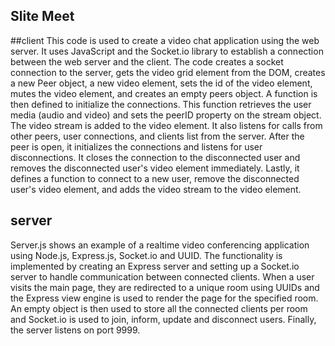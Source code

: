 ## Slite Meet

##client
This code is used to create a video chat application using the web server. It uses JavaScript and the Socket.io library to establish a connection between the web server and the client. The code creates a socket connection to the server, gets the video grid element from the DOM, creates a new Peer object, a new video element, sets the id of the video element, mutes the video element, and creates an empty peers object. A function is then defined to initialize the connections. This function retrieves the user media (audio and video) and sets the peerID property on the stream object. The video stream is added to the video element. It also listens for calls from other peers, user connections, and clients list from the server. After the peer is open, it initializes the connections and listens for user disconnections. It closes the connection to the disconnected user and removes the disconnected user's video element immediately. Lastly, it defines a function to connect to a new user, remove the disconnected user's video element, and adds the video stream to the video element.

## server
Server.js shows an example of a realtime video conferencing application using Node.js, Express.js, Socket.io and UUID. The functionality is implemented by creating an Express server and setting up a Socket.io server to handle communication between connected clients. When a user visits the main page, they are redirected to a unique room using UUIDs and the Express view engine is used to render the page for the specified room. An empty object is then used to store all the connected clients per room and Socket.io is used to join, inform, update and disconnect users. Finally, the server listens on port 9999.
